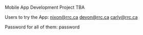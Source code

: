 Mobile App Development Project TBA

Users to try the App:
nixon@rrc.ca
devon@rrc.ca
carly@rrc.ca

Password for all of them: password
